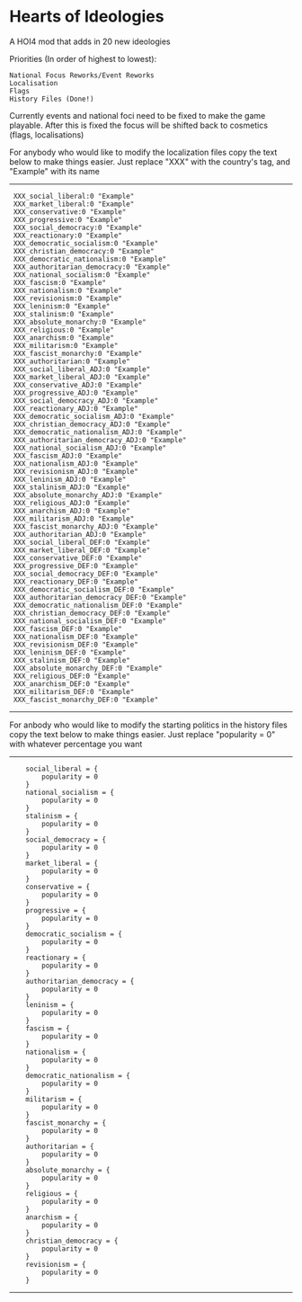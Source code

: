 # Hearts of Ideologies
A HOI4 mod that adds in 20 new ideologies

Priorities (In order of highest to lowest):

	National Focus Reworks/Event Reworks
	Localisation
	Flags	
	History Files (Done!)

Currently events and national foci need to be fixed to make the game playable. After this is fixed the focus will be shifted back to cosmetics (flags, localisations)


For anybody who would like to modify the localization files copy the text below to make things easier. Just replace "XXX" with the country's tag, and "Example" with its name

----------
 	 XXX_social_liberal:0 "Example"
 	 XXX_market_liberal:0 "Example"
	 XXX_conservative:0 "Example"
	 XXX_progressive:0 "Example"
	 XXX_social_democracy:0 "Example"
	 XXX_reactionary:0 "Example"
	 XXX_democratic_socialism:0 "Example"
	 XXX_christian_democracy:0 "Example"	
	 XXX_democratic_nationalism:0 "Example"
	 XXX_authoritarian_democracy:0 "Example"
	 XXX_national_socialism:0 "Example"
	 XXX_fascism:0 "Example"
	 XXX_nationalism:0 "Example"
	 XXX_revisionism:0 "Example"
	 XXX_leninism:0 "Example"
	 XXX_stalinism:0 "Example"
	 XXX_absolute_monarchy:0 "Example"
	 XXX_religious:0 "Example"
	 XXX_anarchism:0 "Example"
	 XXX_militarism:0 "Example"
	 XXX_fascist_monarchy:0 "Example"
	 XXX_authoritarian:0 "Example"
	 XXX_social_liberal_ADJ:0 "Example"
	 XXX_market_liberal_ADJ:0 "Example"
	 XXX_conservative_ADJ:0 "Example"
	 XXX_progressive_ADJ:0 "Example"
	 XXX_social_democracy_ADJ:0 "Example"
	 XXX_reactionary_ADJ:0 "Example"
	 XXX_democratic_socialism_ADJ:0 "Example"
	 XXX_christian_democracy_ADJ:0 "Example"
	 XXX_democratic_nationalism_ADJ:0 "Example"
	 XXX_authoritarian_democracy_ADJ:0 "Example"
	 XXX_national_socialism_ADJ:0 "Example"
	 XXX_fascism_ADJ:0 "Example"
	 XXX_nationalism_ADJ:0 "Example"
	 XXX_revisionism_ADJ:0 "Example"
	 XXX_leninism_ADJ:0 "Example"
	 XXX_stalinism_ADJ:0 "Example"
	 XXX_absolute_monarchy_ADJ:0 "Example"
	 XXX_religious_ADJ:0 "Example"
	 XXX_anarchism_ADJ:0 "Example"
	 XXX_militarism_ADJ:0 "Example"
	 XXX_fascist_monarchy_ADJ:0 "Example"
	 XXX_authoritarian_ADJ:0 "Example"
	 XXX_social_liberal_DEF:0 "Example"
	 XXX_market_liberal_DEF:0 "Example"
	 XXX_conservative_DEF:0 "Example"
	 XXX_progressive_DEF:0 "Example"
	 XXX_social_democracy_DEF:0 "Example"
	 XXX_reactionary_DEF:0 "Example"
	 XXX_democratic_socialism_DEF:0 "Example"
	 XXX_authoritarian_democracy_DEF:0 "Example"
	 XXX_democratic_nationalism_DEF:0 "Example"
	 XXX_christian_democracy_DEF:0 "Example"
	 XXX_national_socialism_DEF:0 "Example"
	 XXX_fascism_DEF:0 "Example"
	 XXX_nationalism_DEF:0 "Example"
	 XXX_revisionism_DEF:0 "Example"
	 XXX_leninism_DEF:0 "Example"
	 XXX_stalinism_DEF:0 "Example"
	 XXX_absolute_monarchy_DEF:0 "Example"
	 XXX_religious_DEF:0 "Example"
	 XXX_anarchism_DEF:0 "Example"
	 XXX_militarism_DEF:0 "Example"
	 XXX_fascist_monarchy_DEF:0 "Example"
 ----------
 
 For anbody who would like to modify the starting politics in the history files copy the text below to make things easier. Just replace "popularity = 0" with whatever percentage you want
 
 ----------
 		social_liberal = { 
			popularity = 0
		}
		national_socialism = {
			popularity = 0
		}		
		stalinism = {
			popularity = 0
		}
		social_democracy = { 
			popularity = 0
		}
		market_liberal = { 
			popularity = 0
		}
		conservative = { 
			popularity = 0
		}
		progressive = { 
			popularity = 0
		}
		democratic_socialism = { 
			popularity = 0
		}
		reactionary = { 
			popularity = 0
		}
		authoritarian_democracy = { 
			popularity = 0
		}
		leninism = { 
			popularity = 0
		}
		fascism = { 
			popularity = 0
		}
		nationalism = { 
			popularity = 0
		}
		democratic_nationalism = { 
			popularity = 0
		}
		militarism = { 
			popularity = 0
		}
		fascist_monarchy = { 
			popularity = 0
		}
		authoritarian = { 
			popularity = 0
		}
		absolute_monarchy = { 
			popularity = 0
		}
		religious = { 
			popularity = 0
		}
		anarchism = { 
			popularity = 0
		}
		christian_democracy = { 
			popularity = 0
		}
		revisionism = { 
			popularity = 0
		}
 ----------
